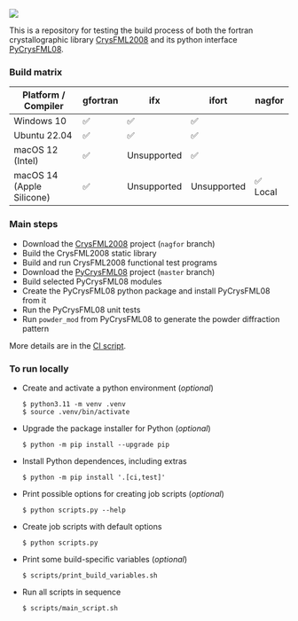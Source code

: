 [![](http://github-actions.40ants.com/AndrewSazonov/TEST_PyCrysFML/matrix.svg)](https://github.com/AndrewSazonov/TEST_PyCrysFML/actions)

This is a repository for testing the build process of both the fortran crystallographic library [CrysFML2008](https://code.ill.fr/rodriguez-carvajal/CrysFML2008) and its python interface [PyCrysFML08](https://code.ill.fr/scientific-software/PyCrysFML08).

### Build matrix

| Platform / Compiler       | gfortran | ifx        | ifort         | nagfor     |
| ------------------------- | -------- | ---------- | ------------- | ---------- |
| Windows 10                | ✅   | ✅    | ✅         |            |
| Ubuntu 22.04              | ✅       | ✅    | ✅           |            |
| macOS 12 (Intel)          | ✅       | Unsupported | ✅          |            |
| macOS 14 (Apple Silicone) | ✅       | Unsupported | Unsupported | ✅ Local  |

### Main steps

* Download the [CrysFML2008](https://code.ill.fr/rodriguez-carvajal/CrysFML2008) project (`nagfor` branch)
* Build the CrysFML2008 static library
* Build and run CrysFML2008 functional test programs
* Download the [PyCrysFML08](https://code.ill.fr/scientific-software/PyCrysFML08) project (`master` branch)
* Build selected PyCrysFML08 modules
* Create the PyCrysFML08 python package and install PyCrysFML08 from it
* Run the PyCrysFML08 unit tests
* Run `powder_mod` from PyCrysFML08 to generate the powder diffraction pattern

More details are in the [CI script](.github/workflows/main.yml).

### To run locally

* Create and activate a python environment (_optional_)

  ```
  $ python3.11 -m venv .venv
  $ source .venv/bin/activate 
  ```

* Upgrade the package installer for Python (_optional_)

  ```
  $ python -m pip install --upgrade pip
  ```
  
* Install Python dependences, including extras

  ```
  $ python -m pip install '.[ci,test]'
  ```

* Print possible options for creating job scripts (_optional_)

  ```
  $ python scripts.py --help 
  ```

* Create job scripts with default options

  ```
  $ python scripts.py
  ```

* Print some build-specific variables (_optional_)

  ```
  $ scripts/print_build_variables.sh
  ```

* Run all scripts in sequence

  ```
  $ scripts/main_script.sh
  ```
  
